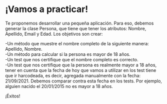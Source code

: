 
# ¡Vamos a practicar!
Te proponemos desarrollar una pequeña aplicación. Para eso, debemos generar la clase Persona, que tiene que tener los atributos: Nombre, Apellido, Email y Edad. Los objetivos son crear:

-Un método que muestre el nombre completo de la siguiente manera: Apellido, Nombre.  
-Un método para calcular si la persona es mayor de 18 años.  
-Un test que nos certifique que el nombre completo es correcto.  
-Un test que nos certifique que la persona es realmente mayor a 18 años, tener en cuenta que la fecha de hoy que vamos a utilizar en los test tiene que ir harcodeada, es decir, agregada manualmente con la fecha: 21/09/2021. Debemos comparar contra esta fecha en los tests. Por ejemplo, alguien nacido el 20/01/2015 no es mayor a 18 años.  

¡Éxitos!

